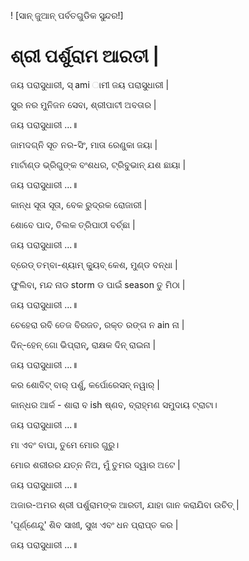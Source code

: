 ! [ସାନ୍ ଜୁଆନ୍ ପର୍ବତଗୁଡିକ ସୁନ୍ଦର!]

# ଶ୍ରୀ ପର୍ଶୁରାମ ଆରତୀ |

ଜୟ ପରାସୁଧାରୀ, ସ୍ ami ାମୀ ଜୟ ପରାସୁଧାରୀ |

ସୁର ନର ମୁନିଜନ ସେବା, ଶ୍ରୀପାଟୀ ଅବତାର |

ଜୟ ପରାସୁଧାରୀ ...॥

ଜାମଦଗ୍ନି ସୂତ ନର-ସିଂ, ମାତା ରେଣୁକା ଜୟା |

ମାର୍ଟାଣ୍ଡ ଭ୍ରିଗୁଙ୍କ ବଂଶଧର, ଟ୍ରିବୁଭାନ୍ ଯଶ ଛାୟା |

ଜୟ ପରାସୁଧାରୀ ...॥

କାନ୍ଧ ସୂତା ସୂତା, ବେକ ରୁଦ୍ରକ ରୋଜାରୀ |

ଶୋବେ ପାଦ, ତିଲକ ତ୍ରିପାଠୀ ବର୍ଚ୍ଛା |

ଜୟ ପରାସୁଧାରୀ ...॥

ବ୍ରେଡ୍ ତମ୍ବା-ଶ୍ୟାମ୍ କ୍ୟୁବ୍ କେଶ, ମୁଣ୍ଡ ବନ୍ଧା |

ଫୁଲିବା, ମନ୍ଦ ନାଡ storm ଡ ପାଇଁ season ତୁ ମିଠା |

ଜୟ ପରାସୁଧାରୀ ...॥

ଚେହେରା ରବି ତେଜ ବିରଜତ, ରକ୍ତ ରଙ୍ଗ ନ ain ନା |

ଦିନ୍-ହେନ୍ ଗୋ ଭିପ୍ରାନ୍, ରାକ୍ଷକ ଦିନ୍ ରାଇନା |

ଜୟ ପରାସୁଧାରୀ ...॥

କର ଶୋବିଟ୍ ବାର୍ ପର୍ଶୁ, କର୍ପୋରେସନ୍ ନୱାର୍ |

କାନ୍ଧର ଆର୍କ - ଶାରା ବ ish ଷ୍ଣବ, ବ୍ରାହ୍ମଣ ସମୁଦାୟ ଟ୍ରାଟା।

ଜୟ ପରାସୁଧାରୀ ...॥

ମା ଏବଂ ବାପା, ତୁମେ ମୋର ଗୁରୁ।

ମୋର ଶରୀରର ଯତ୍ନ ନିଅ, ମୁଁ ତୁମର ଦ୍ୱାର ଅଟେ |

ଜୟ ପରାସୁଧାରୀ ...॥

ଅଜାର-ଅମର ଶ୍ରୀ ପର୍ଶୁରାମଙ୍କ ଆରତୀ, ଯାହା ଗାନ କରାଯିବା ଉଚିତ୍ |

'ପୂର୍ଣ୍ଣେନ୍ଦୁ' ଶିବ ସାଖୀ, ସୁଖ ଏବଂ ଧନ ପ୍ରାପ୍ତ କର |

ଜୟ ପରାସୁଧାରୀ ...॥